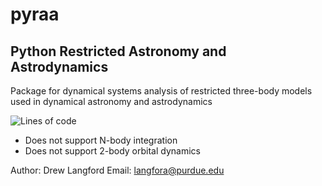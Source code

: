 # pyraa
## Python Restricted Astronomy and Astrodynamics

Package for dynamical systems analysis of restricted three-body models used in dynamical astronomy and astrodynamics

![Lines of code](https://img.shields.io/tokei/lines/github/alangfor/pyraa)

* Does not support N-body integration
* Does not support 2-body orbital dynamics

Author: Drew Langford
Email: langfora@purdue.edu


